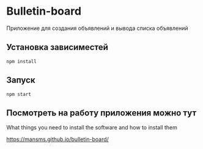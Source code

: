 # Bulletin-board

Приложение для создания объявлений и вывода списка объявлений

## Установка зависиместей

```
npm install
```

## Запуск

```
npm start
```

## Посмотреть на работу приложения можно тут

What things you need to install the software and how to install them

https://mansms.github.io/bulletin-board/
